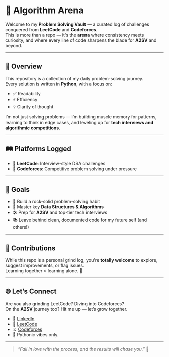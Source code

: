 # 🧠 Algorithm Arena

Welcome to my **Problem Solving Vault** — a curated log of challenges conquered from **LeetCode** and **Codeforces**.  
This is more than a repo — it's the **arena** where consistency meets curiosity, and where every line of code sharpens the blade for **A2SV** and beyond.

---

## 🚀 Overview

This repository is a collection of my daily problem-solving journey.  
Every solution is written in **Python**, with a focus on:
- ✅ Readability  
- ⚡ Efficiency  
- 💡 Clarity of thought  

I’m not just solving problems — I’m building muscle memory for patterns, learning to think in edge cases, and leveling up for **tech interviews and algorithmic competitions**.

---

## 🛤️ Platforms Logged
- 📘 **LeetCode**: Interview-style DSA challenges
- 🏁 **Codeforces**: Competitive problem solving under pressure

---

## 🎯 Goals
- 🧱 Build a rock-solid problem-solving habit  
- 🧠 Master key **Data Structures & Algorithms**  
- 🛠️ Prep for **A2SV** and top-tier tech interviews  
- 📚 Leave behind clean, documented code for my future self (and others!)  

---

## 🤝 Contributions

While this repo is a personal grind log, you're **totally welcome** to explore, suggest improvements, or flag issues.  
Learning together > learning alone. 🙌

---

## 🌐 Let’s Connect

Are you also grinding LeetCode? Diving into Codeforces?  
On the **A2SV** journey too? Hit me up — let’s grow together.

- 💼 [LinkedIn](https://www.linkedin.com/in/ephrem-ketachew)
- 🧠 [LeetCode](https://leetcode.com/u/ephrem-ketachew/)
- ⚔️ [Codeforces](https://codeforces.com/profile/ephrem64)
- 🐍 Pythonic vibes only.

---

> _“Fall in love with the process, and the results will chase you.”_ 💪  
